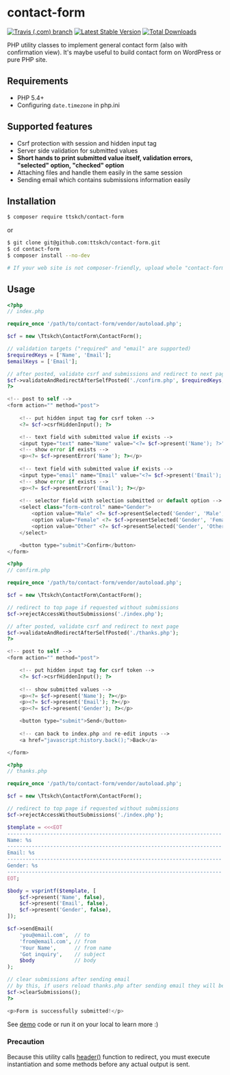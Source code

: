 # contact-form

[![Travis (.com) branch](https://img.shields.io/travis/com/ttskch/contact-form/master.svg?style=flat-square)](https://travis-ci.com/ttskch/contact-form)
[![Latest Stable Version](https://poser.pugx.org/ttskch/contact-form/v/stable?format=flat-square)](https://packagist.org/packages/ttskch/contact-form)
[![Total Downloads](https://poser.pugx.org/ttskch/contact-form/downloads?format=flat-square)](https://packagist.org/packages/ttskch/contact-form)

PHP utility classes to implement general contact form (also with confirmation view). It's maybe useful to build contact form on WordPress or pure PHP site.

## Requirements

* PHP 5.4+
* Configuring `date.timezone` in php.ini

## Supported features

* Csrf protection with session and hidden input tag
* Server side validation for submitted values
* **Short hands to print submitted value itself, validation errors, "selected" option, "checked" option**
* Attaching files and handle them easily in the same session
* Sending email which contains submissions information easily

## Installation

```bash
$ composer require ttskch/contact-form
```

or

```bash
$ git clone git@github.com:ttskch/contact-form.git
$ cd contact-form
$ composer install --no-dev

# If your web site is not composer-friendly, upload whole "contact-form" directory by hand.
```

## Usage

```php
<?php
// index.php

require_once '/path/to/contact-form/vendor/autoload.php';

$cf = new \Ttskch\ContactForm\ContactForm();

// validation targets ("required" and "email" are supported)
$requiredKeys = ['Name', 'Email'];
$emailKeys = ['Email'];

// after posted, validate csrf and submissions and redirect to next page
$cf->validateAndRedirectAfterSelfPosted('./confirm.php', $requiredKeys, $emailKeys);
?>

<!-- post to self -->
<form action="" method="post">
    
    <!-- put hidden input tag for csrf token -->
    <?= $cf->csrfHiddenInput(); ?>

    <!-- text field with submitted value if exists -->
    <input type="text" name="Name" value="<?= $cf->present('Name'); ?>" required autofocus>
    <!-- show error if exists -->
    <p><?= $cf->presentError('Name'); ?></p>
    
    <!-- text field with submitted value if exists -->
    <input type="email" name="Email" value="<?= $cf->present('Email'); ?>" required>
    <!-- show error if exists -->
    <p><?= $cf->presentError('Email'); ?></p>
    
    <!-- selector field with selection submitted or default option -->
    <select class="form-control" name="Gender">
        <option value="Male" <?= $cf->presentSelected('Gender', 'Male', $default = true); ?>>Male</option>
        <option value="Female" <?= $cf->presentSelected('Gender', 'Female'); ?>>Female</option>
        <option value="Other" <?= $cf->presentSelected('Gender', 'Other'); ?>>Other</option>
    </select>

    <button type="submit">Confirm</button>
</form>
```

```php
<?php
// confirm.php

require_once '/path/to/contact-form/vendor/autoload.php';

$cf = new \Ttskch\ContactForm\ContactForm();

// redirect to top page if requested without submissions
$cf->rejectAccessWithoutSubmissions('./index.php');

// after posted, validate csrf and redirect to next page
$cf->validateAndRedirectAfterSelfPosted('./thanks.php');
?>

<!-- post to self -->
<form action="" method="post">

    <!-- put hidden input tag for csrf token -->
    <?= $cf->csrfHiddenInput(); ?>
    
    <!-- show submitted values -->
    <p><?= $cf->present('Name'); ?></p>
    <p><?= $cf->present('Email'); ?></p>
    <p><?= $cf->present('Gender'); ?></p>

    <button type="submit">Send</button>
    
    <!-- can back to index.php and re-edit inputs -->
    <a href="javascript:history.back();">Back</a>

</form>
```

```php
<?php
// thanks.php

require_once '/path/to/contact-form/vendor/autoload.php';

$cf = new \Ttskch\ContactForm\ContactForm();

// redirect to top page if requested without submissions
$cf->rejectAccessWithoutSubmissions('./index.php');

$template = <<<EOT
----------------------------------------------------------------------
Name: %s
----------------------------------------------------------------------
Email: %s
----------------------------------------------------------------------
Gender: %s
----------------------------------------------------------------------
EOT;

$body = vsprintf($template, [
    $cf->present('Name', false),
    $cf->present('Email', false),
    $cf->present('Gender', false),
]);

$cf->sendEmail(
    'you@email.com',  // to
    'from@email.com', // from
    'Your Name',      // from name
    'Got inquiry',    // subject
    $body             // body
);

// clear submissions after sending email
// by this, if users reload thanks.php after sending email they will be redirected to index.php 
$cf->clearSubmissions();
?>

<p>Form is successfully submitted!</p>
```

See [demo](demo) code or run it on your local to learn more :)

### Precaution

Because this utility calls [header()](https://www.php.net/manual/en/function.header.php) function to redirect, you must execute instantiation and some methods before any actual output is sent.
